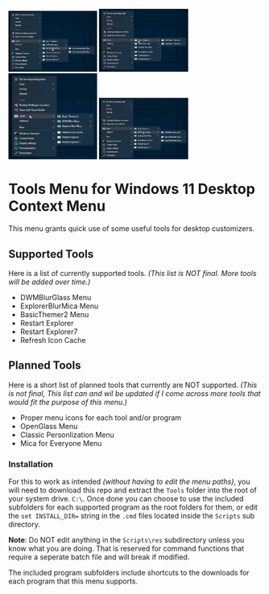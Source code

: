 <img width="35%" src="Previews/0uLvdoetXF.png" /> <img width="35%" src="Previews/u7AmsWaw9t.png" /><br />
<img width="35%" src="Previews/zQGJDKer7L.png" /> <img width="35%" src="Previews/Dqnb1pLaD4.png" />

# Tools Menu for Windows 11 Desktop Context Menu
This menu grants quick use of some useful tools for desktop customizers.

## Supported Tools
Here is a list of currently supported tools. *(This list is NOT final. More tools will be added over time.)*

- DWMBlurGlass Menu
- ExplorerBlurMica Menu
- BasicThemer2 Menu
- Restart Explorer
- Restart Explorer7
- Refresh Icon Cache

## Planned Tools
Here is a short list of planned tools that currently are NOT supported. *(This is not final, This list can and wil be updated if I come across more tools that would fit the purpose of this menu.)*

- Proper menu icons for each tool and/or program
- OpenGlass Menu
- Classic Personlization Menu
- Mica for Everyone Menu

### Installation
For this to work as intended *(without having to edit the menu paths)*, you will need to download this repo and extract the `Tools` folder into the root of your system drive. `C:\`. Once done you can choose to use the included subfolders for each supported program as the root folders for them, or edit the `set INSTALL_DIR=` string in the `.cmd` files located inside the `Scripts` sub directory.

**Note**: Do NOT edit anything in the `Scripts\res` subdirectory unless you know what you are doing. That is reserved for command functions that require a seperate batch file and will break if modified.

The included program subfolders include shortcuts to the downloads for each program that this menu supports.